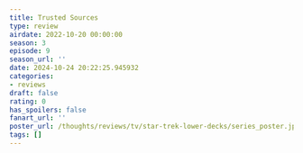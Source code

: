 ```yaml
---
title: Trusted Sources
type: review
airdate: 2022-10-20 00:00:00
season: 3
episode: 9
season_url: ''
date: 2024-10-24 20:22:25.945932
categories:
- reviews
draft: false
rating: 0
has_spoilers: false
fanart_url: ''
poster_url: /thoughts/reviews/tv/star-trek-lower-decks/series_poster.jpg
tags: []
---
```


